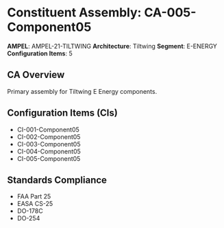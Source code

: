 # Constituent Assembly: CA-005-Component05

**AMPEL**: AMPEL-21-TILTWING
**Architecture**: Tiltwing
**Segment**: E-ENERGY
**Configuration Items**: 5

## CA Overview
Primary assembly for Tiltwing E Energy components.

## Configuration Items (CIs)
- CI-001-Component05
- CI-002-Component05
- CI-003-Component05
- CI-004-Component05
- CI-005-Component05

## Standards Compliance
- FAA Part 25
- EASA CS-25
- DO-178C
- DO-254
